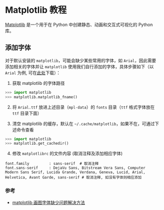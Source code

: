 # Matplotlib 教程

[Matplotlib](https://matplotlib.org/) 是一个用于在 Python 中创建静态、动画和交互式可视化的 Python 库。

## 添加字体

对于默认安装的 `matplotlib`，可能会缺少某些常用的字体，如 `Arial`，因此需要添加相关的字体并让 `matplotlib` 使用我们自行添加的字体，具体步骤如下（以 `Arial` 为例, 可在<a href="arial.ttf" target="_blank">此处</a>下载）：

1. 获取 matplotlib 的字体路径

```python
>>> import matplotlib
>>> matplotlib.matplotlib_fname()
```

2. 将 `Arial.ttf` 放进上述目录（`mpl-data`）的 `fonts` 目录（`ttf` 格式字体放在 `ttf` 目录下面）

3. 清空 matplotlib 的缓存，默认在 `~/.cache/matplotlib`，如果不在，可通过下述命令查看

```python
>>> import matplotlib
>>> matplotlib.get_cachedir()
```

4. 修改 `matplotlibrc` 的文件内容 (取消注释及添加相应字体)

```
font.family         : sans-serif  # 取消注释
font.sans-serif     : DejaVu Sans, Bitstream Vera Sans, Computer Modern Sans Serif, Lucida Grande, Verdana, Geneva, Lucid, Arial, Helvetica, Avant Garde, sans-serif # 取消注释, 如没有字体则相应添加
```

### 参考

- [matplotlib 画图字体缺少问题解决方法](https://mp.weixin.qq.com/s/y5UJec9-LAXXt8oHes1m3g)
